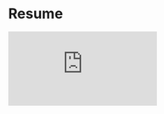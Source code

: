 # Resume

![Alt](https://github.com/Katherine-Brown-8000/Resume-CV/blob/main/Resume%202024%20November%204.pdf)
